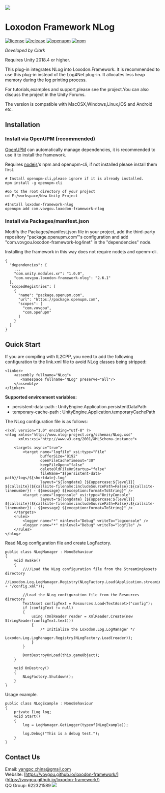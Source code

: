 ![](docs/images/icon.png)

# Loxodon Framework NLog

[![license](https://img.shields.io/github/license/vovgou/loxodon-framework?color=blue)](https://github.com/vovgou/loxodon-framework/blob/master/LICENSE) [![release](https://img.shields.io/github/v/tag/vovgou/loxodon-framework?label=release)](https://github.com/vovgou/loxodon-framework/releases)
[![openupm](https://img.shields.io/npm/v/com.vovgou.loxodon-framework-nlog?label=openupm&registry_uri=https://package.openupm.com)](https://openupm.com/packages/com.vovgou.loxodon-framework-nlog/)
[![npm](https://img.shields.io/npm/v/com.vovgou.loxodon-framework-nlog)](https://www.npmjs.com/package/com.vovgou.loxodon-framework-nlog)


*Developed by Clark*

Requires Unity 2018.4 or higher.

This plug-in integrates NLog into Loxodon.Framework. It is recommended to use this plug-in instead of the Log4Net plug-in. It allocates less heap memory during the log printing process.

For tutorials,examples and support,please see the project.You can also discuss the project in the Unity Forums.

The version is compatible with MacOSX,Windows,Linux,IOS and Android etc.

## Installation

### Install via OpenUPM (recommended)

[OpenUPM](https://openupm.com/) can automatically manage dependencies, it is recommended to use it to install the framework.

Requires [nodejs](https://nodejs.org/en/download/)'s npm and openupm-cli, if not installed please install them first.

    # Install openupm-cli,please ignore if it is already installed.
    npm install -g openupm-cli

    #Go to the root directory of your project
    cd F:/workspace/New Unity Project

    #Install loxodon-framework-nlog
    openupm add com.vovgou.loxodon-framework-nlog

### Install via Packages/manifest.json

Modify the Packages/manifest.json file in your project, add the third-party repository "package.openupm.com"'s configuration and add "com.vovgou.loxodon-framework-log4net" in the "dependencies" node.

Installing the framework in this way does not require nodejs and openm-cli.

    {
      "dependencies": {
        ...
        "com.unity.modules.xr": "1.0.0",
        "com.vovgou.loxodon-framework-nlog": "2.6.1"
      },
      "scopedRegistries": [
        {
          "name": "package.openupm.com",
          "url": "https://package.openupm.com",
          "scopes": [
            "com.vovgou",
            "com.openupm"
          ]
        }
      ]
    }


## Quick Start

If you are compiling with IL2CPP, you need to add the following configuration to the link.xml file to avoid NLog classes being stripped:

	<linker>
	    <assembly fullname="NLog">
	       <namespace fullname="NLog" preserve="all"/>
	    </assembly>
	</linker>

**Supported environment variables:**

 - persistent-data-path : UnityEngine.Application.persistentDataPath
 - temporary-cache-path : UnityEngine.Application.temporaryCachePath

The NLog configuration file is as follows:

	<?xml version="1.0" encoding="utf-8" ?>
	<nlog xmlns="http://www.nlog-project.org/schemas/NLog.xsd"
	      xmlns:xsi="http://www.w3.org/2001/XMLSchema-instance">

	    <targets async="true">
	        <target name="logfile" xsi:type="File"
					bufferSize="8192"
					openFileCacheTimeout="30"
					keepFileOpen="false"
					deleteOldFileOnStartup="false"
					fileName="${persistent-data-path}/logs/${shortdate}.log"
					layout="${longdate} [${uppercase:${level}}] ${callsite}(${callsite-filename:includeSourcePath=False}:${callsite-linenumber}) - ${message} ${exception:format=ToString}" />
			<target name="logconsole" xsi:type="UnityConsole"
					layout="${longdate} [${uppercase:${level}}] ${callsite}(${callsite-filename:includeSourcePath=False}:${callsite-linenumber}) - ${message} ${exception:format=ToString}" />
		</targets>
	    <rules>
	        <logger name="*" minlevel="Debug" writeTo="logconsole" />
	        <logger name="*" minlevel="Debug" writeTo="logfile" />
	    </rules>
	</nlog>


Read NLog configuration file and create LogFactory.

    public class NLogManager : MonoBehaviour
    {
        void Awake()
        {
            ////Load the NLog configuration file from the StreamingAssets directory
            //Loxodon.Log.LogManager.Registry(NLogFactory.Load(Application.streamingAssetsPath + "/config.xml"));

            //Load the NLog configuration file from the Resources directory
            TextAsset configText = Resources.Load<TextAsset>("config");
            if (configText != null)
            {
                using (XmlReader reader = XmlReader.Create(new StringReader(configText.text)))
                {
                    /* Initialize the Loxodon.Log.LogManager */
                    Loxodon.Log.LogManager.Registry(NLogFactory.Load(reader));
                }
            }

            DontDestroyOnLoad(this.gameObject);
        }

        void OnDestroy()
        {
            NLogFactory.Shutdown();
        }
    }

Usage example.

    public class NLogExample : MonoBehaviour
    {
        private ILog log;
        void Start()
        {
            log = LogManager.GetLogger(typeof(NLogExample));

            log.Debug("This is a debug test.");
        }
    }


## Contact Us
Email: [yangpc.china@gmail.com](mailto:yangpc.china@gmail.com)   
Website: [https://vovgou.github.io/loxodon-framework/](https://vovgou.github.io/loxodon-framework/)  
QQ Group: 622321589 [![](https://pub.idqqimg.com/wpa/images/group.png)](https:////shang.qq.com/wpa/qunwpa?idkey=71c1e43c24900ee84aeffc76fb67c0bacddc3f62a516fe80eae6b9521f872c59)
